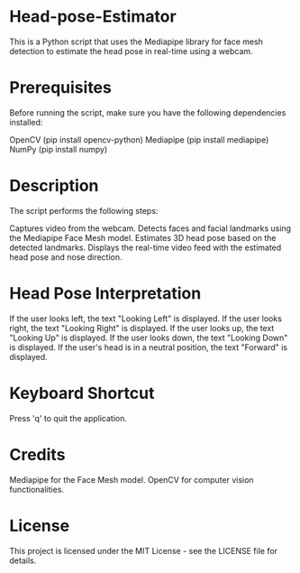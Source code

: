 # Head-pose-Estimator

This is a Python script that uses the Mediapipe library for face mesh detection to estimate the head pose in real-time using a webcam.

# Prerequisites
Before running the script, make sure you have the following dependencies installed:

OpenCV (pip install opencv-python)
Mediapipe (pip install mediapipe)
NumPy (pip install numpy)



# Description
The script performs the following steps:

Captures video from the webcam.
Detects faces and facial landmarks using the Mediapipe Face Mesh model.
Estimates 3D head pose based on the detected landmarks.
Displays the real-time video feed with the estimated head pose and nose direction.

# Head Pose Interpretation

If the user looks left, the text "Looking Left" is displayed.
If the user looks right, the text "Looking Right" is displayed.
If the user looks up, the text "Looking Up" is displayed.
If the user looks down, the text "Looking Down" is displayed.
If the user's head is in a neutral position, the text "Forward" is displayed.

# Keyboard Shortcut
Press 'q' to quit the application.

# Credits
Mediapipe for the Face Mesh model.
OpenCV for computer vision functionalities.

# License
This project is licensed under the MIT License - see the LICENSE file for details.
